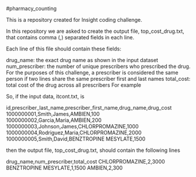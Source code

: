 #pharmacy_counting

This is a repository created for Insight coding challenge.

In this repository we are asked to create the output file, top_cost_drug.txt, that contains comma (,) separated fields in each line.

Each line of this file should contain these fields:

drug_name: the exact drug name as shown in the input dataset
num_prescriber: the number of unique prescribers who prescribed the drug. For the purposes of this challenge, a prescriber is considered the same person if two lines share the same prescriber first and last names
total_cost: total cost of the drug across all prescribers
For example

So, if the input data, itcont.txt, is

id,prescriber_last_name,prescriber_first_name,drug_name,drug_cost
1000000001,Smith,James,AMBIEN,100
1000000002,Garcia,Maria,AMBIEN,200
1000000003,Johnson,James,CHLORPROMAZINE,1000
1000000004,Rodriguez,Maria,CHLORPROMAZINE,2000
1000000005,Smith,David,BENZTROPINE MESYLATE,1500

then the output file, top_cost_drug.txt, should contain the following lines

drug_name,num_prescriber,total_cost
CHLORPROMAZINE,2,3000
BENZTROPINE MESYLATE,1,1500
AMBIEN,2,300